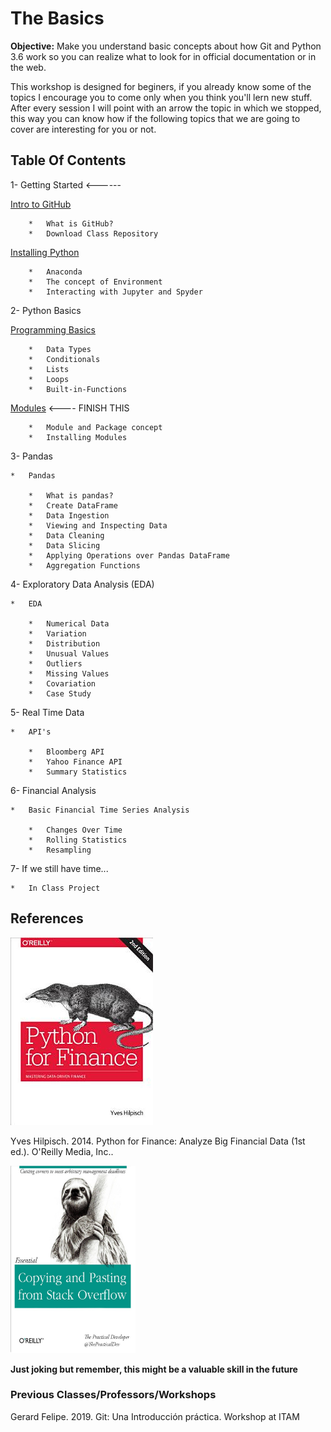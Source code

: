 # The Basics

**Objective:** Make you understand basic concepts about how Git and Python 3.6 work so you can realize what to look for in official documentation or in the web.

This workshop is designed for beginers, if you already know some of the topics I encourage you to come only when you think you'll lern new stuff. After every session I will point with an arrow the topic in which we stopped, this way you can know how if the following topics that we are going to cover are interesting for you or not. 

## Table Of Contents

1-  Getting Started <------

[Intro to GitHub](git_intro.md)

        
        *   What is GitHub?
        *   Download Class Repository
        
[Installing Python](inst_python.md)
    
        *   Anaconda
        *   The concept of Environment
        *   Interacting with Jupyter and Spyder

2-  Python Basics

[Programming Basics](basic_python.ipynb)
    
        *   Data Types
        *   Conditionals
        *   Lists
        *   Loops
        *   Built-in-Functions

[Modules](libraries.ipynb) <---- FINISH THIS

        *   Module and Package concept
        *   Installing Modules

3-  Pandas

    *   Pandas

        *   What is pandas?
        *   Create DataFrame
        *   Data Ingestion
        *   Viewing and Inspecting Data
        *   Data Cleaning
        *   Data Slicing
        *   Applying Operations over Pandas DataFrame
        *   Aggregation Functions

4-  Exploratory Data Analysis (EDA)

    *   EDA

        *   Numerical Data
        *   Variation
        *   Distribution
        *   Unusual Values
        *   Outliers
        *   Missing Values
        *   Covariation
        *   Case Study

5-  Real Time Data

    *   API's

        *   Bloomberg API
        *   Yahoo Finance API
        *   Summary Statistics

6-  Financial Analysis

    *   Basic Financial Time Series Analysis

        *   Changes Over Time
        *   Rolling Statistics
        *   Resampling

7-  If we still have time...

    *   In Class Project







## References

![python_finance](media/python_finance_oreilly.jpeg)


Yves Hilpisch. 2014. Python for Finance: Analyze Big Financial Data (1st ed.). O'Reilly Media, Inc..



<img src="media/copying_stack.jpeg" width="200" height="300" />

**Just joking but remember, this might be a valuable skill in the future**



### Previous Classes/Professors/Workshops

Gerard Felipe. 2019. Git: Una Introducción práctica. Workshop at ITAM


